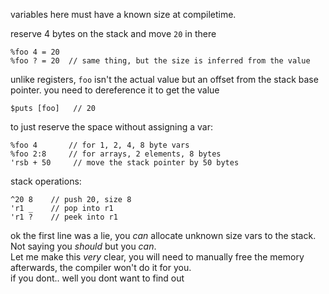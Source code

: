 variables here must have a known size at compiletime.  

reserve 4 bytes on the stack and move `20` in there
```
%foo 4 = 20
%foo ? = 20  // same thing, but the size is inferred from the value
```

unlike registers, `foo` isn't the actual value but an offset from the stack base pointer.
you need to dereference it to get the value
```
$puts [foo]   // 20
```

to just reserve the space without assigning a var:
```
%foo 4       // for 1, 2, 4, 8 byte vars
%foo 2:8     // for arrays, 2 elements, 8 bytes
'rsb + 50     // move the stack pointer by 50 bytes
```

stack operations:
```
^20 8    // push 20, size 8
'r1 _    // pop into r1
'r1 ?    // peek into r1
```

ok the first line was a lie, you *can* allocate unknown size vars to the stack. Not saying you *should* but you *can*.   
Let me make this *very* clear, you will need to manually free the memory afterwards, the compiler won't do it for you.   
if you dont.. well you dont want to find out  
